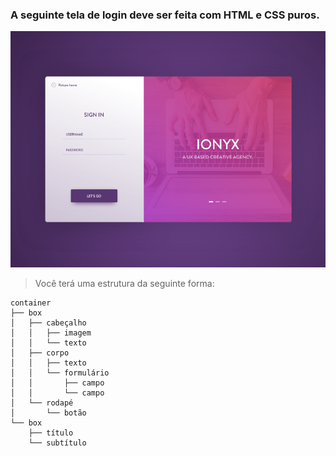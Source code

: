 ### A seguinte tela de login deve ser feita com HTML e CSS puros.
![Layout - Dribbble](../images/login.png)
> Você terá uma estrutura da seguinte forma:
```text
container
├── box
│   ├── cabeçalho
│   │   ├── imagem
│   │   └── texto
│   ├── corpo
│   │   ├── texto
│   │   └── formulário
│   │       ├── campo
│   │       └── campo
│   └── rodapé
│       └── botão
└── box
    ├── título
    └── subtítulo
```